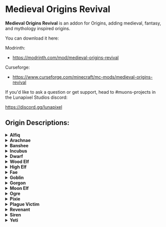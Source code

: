 # Medieval Origins Revival 
**Medieval Origins Revival** is an addon for Origins, adding medieval, fantasy, and mythology inspired origins. 

You can download it here:

Modrinth:
- https://modrinth.com/mod/medieval-origins-revival

Curseforge:
- https://www.curseforge.com/minecraft/mc-mods/medieval-origins-revival

If you'd like to ask a question or get support, head to #muons-projects in the Lunapixel Studios discord:

https://discord.gg/lunapixel

## Origin Descriptions:
<details>
<summary><strong>Alfiq</strong></summary>

**Description:**
> **Notable Changes:**  
> *+ Unarmed Bonus*  
> *+ Unique Movement*  
> *• Carnivore*  
> *- Defense*  
> Alfiq are a cunning species of anthropomorphic felines with sharp claws and excellent agility. Their roads often lead to warm sands.

**Powers:**

- **Clawed:**
  > Alfiq have razor sharp retractable claws; they deal extra damage with empty paws, and can climb up and cling to steep surfaces (Can be toggled).

- **Crepuscular:**
  > Near sunset and sunrise, Alfiq will move and attack much more quickly. At other times, they are lethargic and slightly slower.

- **On Your Feet:**
  > If you ever fall from a height where you would take 5 hearts or more of damage, they instead take no damage at all.

- **Pickpocket:**
  > Right click the back of a villager while crouching with empty paws for a chance to steal some emeralds. Or get caught. Rumor has it you may be able to steal from other players.

- **Pounce:**
  > After briefly crouching without moving to charge up, an Alfiq can leap forward a great distance. Striking an enemy during the pounce deals bonus damage.

- **Poor Grip:**
  > Alfiq have reduced breaking speed with tools and reduced damage with handled weapons like swords and axes.

- **Agile Preference:**
  > Alfiq prefer to wear only light armors for ease of movement. Heavier armors can be worn without penalty with an enchantment.

- **Meow:**
  > (No description provided)

</details>

<details>
<summary><strong>Arachnae</strong></summary>

**Description:**
> **Notable Changes:**  
> *+ Poison, Crowd Control*  
> *+ Wall Climbing*  
> *• Carnivore*  
> *- Hunger, Armor*  
> A grotesque amalgamation of spider and human, with venomous fangs and bristled feet yet the ability to walk upright and wield weaponry.

**Powers:**

- **Bottomless Stomach:**
  > Arachnae require a larger quantity of food to stay alive.

- **Brittle:**
  > The Arachnae's chitinous exoskeleton makes it difficult to move if wearing armor heavier than iron. This can be prevented with an enchantment.

- **Climber:**
  > The fine bristles on the Arachnae's legs allow them to climb up walls.

- **Fragile:**
  > The Arachnae's exoskeleton is more vulnerable to damage. They have slightly less health than a regular human.

- **Many Eyes:**
  > The Arachnae's eight eyes are all adapted to darkness, and allow them to see clearly even with very little light.

- **Venomous Bite:**
  > Arachnae's fangs contain venom, and every attack has a chance to inflict poison.

- **Web Slinger:**
  > Arachnae can, on command, spin webs in which their opponents will be immobilized for a short while.

</details>
<details>
<summary><strong>Banshee</strong></summary>

**Description:**
> **Notable Changes:**  
> *+ Flight, Support, Phasing*  
> *- Defense*  
> *- Extreme changes, read first!*  
> Banshees are anguished spirits whose cries can shatter glass and drive people to madness. In myth, their presence is often considered an omen of death.

**Powers:**

- **Spectral:**
  > Banshees possess the ability to become intangible, moving freely throughout the physical realm while being unable to interact with it. This uses tremendous energy and cannot be activated while low on hunger.

- **Hexed:**
  > Banshees are shrouded in curses. Every time they are hit, there is a small chance that the attacker will be consigned to a fate of slow, agonizing death.

- **Immaterial:**
  > Banshees have half the health a living person would have.

- **Dimeritium Shackles:**
  > Magically suppressive metals, such as iron or silver, are completely intolerable to banshees.

- **Lunar Nexus:**
  > Banshees restore no hunger from food - their energy is only restored by direct moonlight. However, they cannot starve.

- **Preemptive Elegy:**
  > Banshee's shrieks forewarn death. They can unleash an earsplitting wail, pushing back nearby entities and summoning a small protective circle. Targets hit directly by the shriek will be disoriented.

- **Cursed Sigil:**
  > You deal increased damage when wielding a cursed weapon.

- **Cursed Ward:**
  > You resist additional damage for each piece of cursed armor worn.

</details>

<details>
<summary><strong>Incubus</strong></summary>

**Description:**
> **Notable Changes:**  
> *+ Nether Bonuses*  
> *• Fire-based*  
> *- Damaged by Water*  
> *- Weak in Overworld*  
> Incubi are evil servants of a dark power. They are powerful in their own realm, but in exchange for this they have given up their soul, and are weak to pure sources.

**Powers:**

- **Carnivore:**
  > An incubus' bloodlust is insatiable. If it isn't the flesh of an animal, it's worthless.

- **Demon Fire:**
  > Incubi are innately more potent with all fire magics, and can release a burst of flame at will. Scales with Fire Spell Power.

- **Hellborne:**
  > Fire feels like home - it deals no damage to Incubi and satiates them.

- **Hydrophobe:**
  > Water scalds Incubi, damaging them on contact.

- **Impure:**
  > Incubi take extra damage from Smite and reverted effects from healing and harming.

- **Realm Advantage:**
  > Incubi are not accustomed to dimensions where the sun shines and are weaker there, but they are considerably stronger in the Nether.

- **Unholy Deal:**
  > An incubus can exchange some of their life force for raw power for a short time. Triggered with Primary Active key.

</details>
<details>
<summary><strong>Dwarf</strong></summary>

**Description:**
> **Notable Changes:**  
> *+ Mining, Caving*  
> *• Short: 102cm/3'7"*  
> *- Sun sensitive*  
> *- Can't swim*  
> Dwarves are practical, stocky, and prideful. They excel at mining and living underground, but struggle with the daylight. Rock and stone, brother.

**Powers:**

- **Darkness Dweller:**
  > Direct sunlight will burn dwarven eyes, blinding them temporarily. Preventable with an enchantment or a gold helmet.

- **Dense:**
  > Dwarves are extremely heavy for their size; they sink rapidly in water.

- **Dwarven Tech:**
  > Dwarves are capable of mining stone without a pickaxe, and mine anything faster than others.

- **Stocky:**
  > Dwarves are just short enough to fit into a 1 meter tall tunnel (and almost as wide as one).

- **Nocturnal Eyes:**
  > Dwarves can focus to see clearly without needing any light source.

- **Potent Brew:**
  > Dwarves are notorious for their powerful drinks which would knock out someone twice their size. Activate to take a swig and fully restore health.

</details>

<details>
<summary><strong>Wood Elf</strong></summary>

**Description:**
> **Notable Changes:**  
> *+ Ranged Bonuses, Speed*  
> *• Stealthy, Vegetarian*  
> *- Melee Damage, Defense*  
> Wood Elves are a wise, long-lived race who live in harmony with the Earth. They are quick with a sword and bow and can outwit their enemies while among the trees.

**Powers:**

- **Natural Archer:**
  > Wood Elves spend their whole lives training with bows - their arrows are always more deadly.

- **Forest Vision:**
  > While in tall shrubbery or leaves, wood elves can crouch to gain night vision and become undetectable to nearby mobs.

- **Eagle Eyed:**
  > Wood Elves can track an enemy for a short time after damaging them, even when they aren't in view.

- **Focus:**
  > After charging for a few seconds, release an arrow at increased velocity, piercing enemies, flying further, and dealing more damage.

- **Elegant:**
  > Wood Elves have less health and are slowed by wearing heavy armor (This can be prevented with an enchantment).

- **Steward:**
  > Wood elves live off of and in harmony with the forest - They cannot digest meat.

- **Towering:**
  > Wood elves are slightly taller than the average human.

- **Graceful:**
  > Wood elves are not as powerful, but they are quick. Your attacks deal reduced damage but are slightly faster.

</details>
<details>
<summary><strong>High Elf</strong></summary>

**Description:**
> **Notable Changes:**  
> *+ Magic, Unique Abilities*  
> *- Physical Damage*  
> *- Defense*  
> High Elves are notoriously arrogant, though undeniably talented; elemental magics course strongly through their blood, though they are weaker with weaponry.

**Powers:**

- **Elegant:**
  > High Elves are slowed by wearing heavy armor (This can be prevented with an enchantment), and have less health.

- **Draw Essence:**
  > By holding different items, high elves can channel the object's energy to unleash various magics. Hover over each box to see details.

- **Fragile:**
  > A High Elf is not built for hand to hand combat. They are much more susceptible to physical damage, and have less health.

- **Mystic Affinity:**
  > High Elves are powerful and clever manipulators of arcane energy - they deal more magic damage and take less magic damage than other races.

- **Highborne:**
  > High Elves naturally have more mana than other races, and can channel the power of their elders to regenerate mana quickly.

- **Towering:**
  > High Elves are slender and slightly taller than the average human.

</details>

<details>
<summary><strong>Fae</strong></summary>

**Description:**
> **Notable Changes:**  
> *+ Hovering, Magic*  
> *• Short: 122cm/4'0"*  
> *- Loved by Mobs*  
> *- Defense*  
> Fae are short magical winged humanoids, regarded as spirits of nature and said to haunt forests and lead travelers' astray. They are equal parts mystic and trickster.

**Powers:**

- **Allure:**
  > Fae are naturally alluring. Mobs will pursue them from much further away than they would other creatures.

- **Diminutive:**
  > Fae are fairly short, most barely being taller than the average goblin.

- **Magical Suppression:**
  > Iron and silver inhibit fae powers. It is unbearable for them to wear it.

- **Levitation:**
  > Fae are light, winged creatures who can float effortlessly on the air. Press the primary active key to hover upward.

- **Magic Resistance:**
  > As magical creatures themselves, faes take less magic damage compared to other creatures.

- **Regeneration:**
  > Fae can channel magical energy and heal themselves quickly, at the cost of hunger.

</details>
<details>
<summary><strong>Goblin</strong></summary>

**Description:**
> **Notable Changes:**  
> *+ Gold Gear Bonuses*  
> *+ Luck, Speed*  
> *• Small: 92cm/3'3"*  
> *- Health, Defense*  
> Goblins are obsessed with gold and treasure and tend to find a little more loot wherever they look, but their small size leaves them vulnerable in combat.

**Powers:**

- **Cunning:**
  > Goblins are clever creatures, and know where to find more rare loot most others would miss.

- **Frail:**
  > Due to their small stature, goblins have less health and are more prone to damage.

- **Greedy:**
  > Goblins have a special relationship with treasure - they gain extra bonuses when using or wearing golden gear.

- **Careful Hoarder:**
  > Gold in a goblin's hands lasts for much longer than most others who are careless with it.

- **Nimble:**
  > Although short, goblins are quite fast, allowing them to outrun most stronger enemies instead of fighting.

- **Stunted:**
  > Goblins are very short, at less than half the height of a human.

</details>

<details>
<summary><strong>Gorgon</strong></summary>

**Description:**
> **Notable Changes:**  
> *+ Poison Damage, Immunity*  
> *+ Crowd Control*  
> *- Hydrophobe*  
> *- Unique weaknesses*  
> Gorgons are cursed creatures who were once human, with hair made of writhing snakes and a haunting visage said to petrify those who witness it.

**Powers:**

- **Hydrophobe:**
  > Gorgons cannot tolerate the purity of water and take damage from it.

- **To Stone:**
  > Gorgons were doomed to stay bound in dark caves and old dungeons. Being outside in daylight causes them to become petrified until night. Can be negated by wearing a helmet.

- **Silver Aversion:**
  > Gorgons are weak to the purity of silver - they cannot stand to wear it and take damage when wielding it. (Iron is also counted as silver)

- **Petrifying Gaze:**
  > Meet the eyes of any mob facing you, turning them to stone briefly. Does not work on bosses.

- **Poisoned Blood:**
  > Gorgons are immune to poison, and have a chance to spill their toxic blood onto nearby enemies when hit, poisoning them.

- **Revenge:**
  > Gorgons deal significantly increased damage at low health.

</details>
<details>
<summary><strong>Moon Elf</strong></summary>

**Description:**
> **Notable Changes:**  
> *+ Dagger Damage*  
> *+ Dextrous*  
> *• Stealthy, Doesn't Sleep*  
> *- Defense*  
> Moon Elves are mysterious, ethereal beings not of this world. They are named not for their homeland, but for the only thing their victims can see before their end.

**Powers:**

- **Foreign World:**
  > Try as they might, Moon Elves cannot sleep in the overworld.

- **To the Shadows:**
  > In the dark, Moon Elves can turn invisible by sneaking, and move a short distance while stealthed. When attacking from stealth, their first attack deals bonus damage and ends the invisibility. This deals extra damage if wielding a dagger.

- **Elegant:**
  > Moon Elves are slowed by wearing heavy armor. This can be prevented with an enchantment.

- **Ethereal:**
  > Moon Elves are thin and even slightly translucent, and their skin has a peculiar blue hue.

- **Fragile:**
  > Moon Elves have reduced health and take increased physical damage.

- **Moonlight Rogue:**
  > Moon Elves are most efficient wielding a light and easy to conceal weapon. They deal more damage with daggers and knives.

- **Nimble:**
  > With their quick reflexes, Moon Elves have a small chance to dodge any attack.

- **Towering:**
  > Moon Elves are about the same height as their distant relatives of the forest, making them slightly taller than humans.

</details>

<details>
<summary><strong>Ogre</strong></summary>

**Description:**
> **Notable Changes:**  
> *+ Axe Bonuses, Defense*  
> *• Massive: 268cm/9'5"*  
> *- Hunger, Speed*  
> Ogres are a large, short-tempered, and brutish subspecies of Orc. Their lumbering size and limited intelligence are made up for by their raw strength.

**Powers:**

- **Gargantuan:**
  > Ogres are massive, and can't fit through doors or even in many small structures.

- **Lead Belly:**
  > Ogres care little for what they eat. Food is food. They do not experience poison or hunger.

- **Ravenous:**
  > Ogres are almost never full; they need to eat near constantly to stay satisfied.

- **Ravager:**
  > Axes feel right in an Ogre's hand; this comfort allows them to swing with much more force.

- **Bloodlust:**
  > Ogres are known to unpredictably fly into a blinding rage, where they can stomp through a horde of foes quickly but can barely make out what's happening around them.

- **Sluggish:**
  > Ogres are slower than most, to conserve some of their energy despite their massive size.

- **Stocky:**
  > Ogres' thick skin and dense bones make them able to tank many more hits than others.

</details>
<details>
<summary><strong>Pixie</strong></summary>

**Description:**
> **Notable Changes:**  
> *+ Unique Flight, Odd*  
> *• Tiny: 22cm/9"*  
> *- Defense, Reputation*  
> Often considered harbingers of good fortune, but also tricky, untrustworthy agents of mischief. Pixies are whimsical and very, very small.

**Powers:**

- **Curse of Flight:**
  > Pixies cannot wear chestplates more substantial than leather, and cannot use other wings to fly differently.

- **Feather Footed:**
  > Pixies are so light, it is impossible for them to take fall damage.

- **On the Dusts:**
  > Pixies can fly and propel themselves forward and upward. Read the boxes next to this power for instructions on how to fly.

- **Shortcut:**
  > You can sit on top of another player's head by right-clicking them with empty hands.

- **Good Fortunes:**
  > Although pixies can be troublesome, they are also associated with good luck. When mining, they will occasionally get something valuable from plain stone.

- **Mischief Maketh Man:**
  > Pixies are capable of performing numerous mischievous acts which, if not always dangerous, are certainly loud.

- **Bitesize:**
  > Pixies are some of the smallest creatures to roam the land, rarely even reaching the average human's knee.

- **Soaked:**
  > Being as small as they are, water poses a significant threat to pixies. It hampers their movement and impairs their ability to fly.

- **Troublemaker:**
  > Villagers know pixies by the legends of trouble they cause, and will refuse to trade with them.

</details>

<details>
<summary><strong>Plague Victim</strong></summary>

**Description:**
> **Notable Changes:**  
> *+ Withering*  
> *• Unique playstyle*  
> *• Undead*  
> *- Defense, Reputation*  
> *- Difficult*  
> Disease-ridden half-dead creatures who can no longer be called human, cursed and trapped in eternal suffering as a result of a strange magical illness.

**Powers:**

- **Contagious:**
  > The Plagued are a horrifying sight. Villagers will refuse to trade with them out of fear.

- **Foul Aura:**
  > A horrifying magic swarms the victim, and slowly consumes the life of any living nearby.

- **Insomniac:**
  > Sleep is impossible for the Plagued, due to their unending agony.

- **Plague Immunity:**
  > Though the immense pain never ends, there is only so much tissue that can die. Carriers are immune to poison and wither.

- **Eternal Suffering:**
  > Once every 5 minutes, upon death, the Plagued are instead forcefully kept alive to prolong their torment.

- **Contagious Hex:**
  > Every time you strike, there is a chance to spread the infection.

- **Sensitive Skin:**
  > The Plagued are covered in welts and lesions upon the skin, tender and painful to touch. Its victims cannot wear armor for the pain it causes.

- **Skin and Bones:**
  > This illness drains the spirit, resulting in reduced health and speed.

</details>
<details>
<summary><strong>Revenant</strong></summary>

**Description:**
> **Notable Changes:**  
> *+ Summons*  
> *+ Illager Friendly*  
> *• Undead, Complex*  
> *- Reputation*  
> *- Living interactions*  
> Revenants are misfortunate souls who died gruesome and painful deaths, but inexplicably returned to life. As a result, they become obsessed with manipulating life and death in other creatures.

**Powers:**

- **Black Thumb:**
  > A Revenant cannot harvest any crops; they wilt at their deathly touch.

- **Disturbed:**
  > Experimenting in the forbidden warps the mind. Revenants cannot sleep, too scared to dream of what they wish they did not know.

- **Reaper's Ward:**
  > At will, a revenant can raise a circle of inert skeletons, acting as a temporary shield to protect them from danger and damage nearby enemies.

- **Putrid Communion:**
  > Through the unsettling act of consuming the flesh or bones of the undead, a revenant can empower their next summon of the same type.

- **Necrotic Curse:**
  > Revenants are immune to wither, and, like undead, they take extra damage from smite, receive inverted effects from harming and healing effects, and are immune to poison and regeneration effects.

- **Revenance:**
  > Revenants can reconstruct creatures of the night modified to do their own bidding. These act as pets, will follow and teleport, and skeletons can be equipped with any weapon. Strength of non-mounts scales with Soul Spell Power. Summon by activating while holding:  
  > **Skeleton:**  
  > - Mainhand: 4 bones  
  > **Skeleton Horse:**  
  > - Mainhand: 12 bones  
  > - Offhand: 1 saddle  
  > **Wither Skeleton:**  
  > - Mainhand: 12 bones  
  > - Offhand: 1 wither skull  
  > **Zombie:**  
  > - Mainhand: 4 flesh  
  > **Zombie Horse:**  
  > - Mainhand: 12 flesh  
  > - Offhand: 1 saddle

- **Chaotic Ally:**
  > Villagers will refuse to trade with revenants and iron golems will attack them on sight. However, they are accepted amongst the ranks of the Pillagers.

- **Essence Extraction:**
  > When hit, revenants slowly build up a power which allows them to siphon life from their enemies. This affects all creatures for better or worse, except summoned dead.

- **Unguarded:**
  > Obsessing over the spirit realm leaves revenants more open to attack in the physical realm. Most mobs deal more damage to them.

</details>

<details>
<summary><strong>Siren</strong></summary>

**Description:**
> **Notable Changes:**  
> *+ Water-Based, Utility*  
> *• Weaker on Land*  
> *- Vulnerable to Fire*  
> Sirens are said to be a type of Merfolk. They have an ensnaring aura and their irresistible beauty is said to be the downfall of many a foolish sailor.

**Powers:**

- **Amphibious:**
  > Sirens, being a subset of Mer, can survive in water, and swim with increased speed.

- **Flammable:**
  > Sirens and fire do not mix. Any contact with flames results in instant death. Be sure to watch your step in the nether!

- **Holy Water:**
  > Sirens have regenerative powers, which are at full force when they are in water.

- **Out of Your Depth:**
  > Although sirens can survive just fine on land, it is not their natural environment. As such, their regenerative abilities do not apply, and any damage taken can only be healed with potions.

- **Prone:**
  > While sirens can regenerate their bodies, they are weak to blunt force. Melee attacks do more damage to them.

- **Siren Song:**
  > Press the primary active key to make all mobs around you neutral until hit. Does not work on bosses or players.

- **Captivating:**
  > Press the secondary active key to gain favor with a villager and receive better trades.

- **Water Vision:**
  > Sirens have superior underwater vision compared to other creatures.

</details>
<details>
<summary><strong>Yeti</strong></summary>

**Description:**
> **Notable Changes:**  
> *+ Frost-Based, Tanky*  
> *• Large: 203cm/6'8"*  
> *- Heat Sensitive*  
> Thick-furred beasts from frosty woods, a Yeti's dominion over ice allows them to freeze foes, but they are especially vulnerable to fiery attacks.

**Powers:**

- **Flammable:**
  > Yetis are susceptible to fire damage due to their wintry nature.

- **Frigid Pulse:**
  > Yeti can entomb nearby foes in ice on command. Does not work in the nether or on bosses.

- **From Whence you Came:**
  > In icy biomes, yetis move faster and negate fall damage.

- **Frosty Breath:**
  > The frosty breath of the yeti slows any opponents that get close to them.

- **Thick Fur:**
  > In deserts, thick fur becomes a curse - it slows Yetis' movement and reduces health.

- **Titanic:**
  > Yetis have far more health than a regular human.

- **Unstoppable:**
  > Yetis are immune to the slowness effect.

- **Winter Body:**
  > Yetis are marginally taller than a regular human, and significantly wider.

</details>
